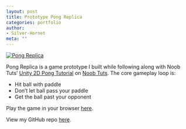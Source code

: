 ```yaml
---
layout: post
title: Prototype Pong Replica
categories: portfolio
author:
- Silver-Hornet
meta: ""
---
```


[![Pong Replica]({{site.url}}/pong-replica.png)](https://play.unity.com/mg/other/tetris-replica-from-noob-tuts-unity-2d-pong-game-tutorial)

Pong Replica is a game prototype I built while following along with Noob Tuts’ [Unity 2D Pong Tutorial](https://noobtuts.com/unity/2d-pong-game) on [Noob Tuts](https://www.noobtuts.com/). The core gameplay loop is:

- Hit ball with paddle
- Don’t let ball pass your paddle
- Get the ball past your opponent

Play the game in your browser [here](https://play.unity.com/mg/other/tetris-replica-from-noob-tuts-unity-2d-pong-game-tutorial).

View my GitHub repo [here](https://github.com/silver-hornet/noobtuts-pong-replica).